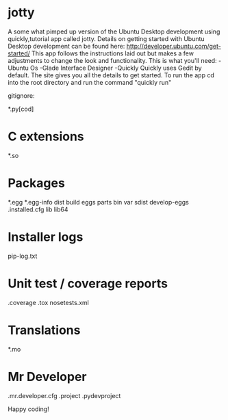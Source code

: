 jotty
=====

A some what pimped up version of the Ubuntu Desktop development using quickly,tutorial app called jotty.
Details on getting started with Ubuntu Desktop development can be found here:
http://developer.ubuntu.com/get-started/
This app follows the instructions laid out but makes a few adjustments to change the look and functionality.
This is what you'll need:
-Ubuntu Os
-Glade Interface Designer
-Quickly
Quickly uses Gedit by default.
The site gives you all the details to get started.
To run the app cd into the root directory and run the command "quickly run"

gitignore:

*.py[cod]

# C extensions
*.so

# Packages
*.egg
*.egg-info
dist
build
eggs
parts
bin
var
sdist
develop-eggs
.installed.cfg
lib
lib64

# Installer logs
pip-log.txt

# Unit test / coverage reports
.coverage
.tox
nosetests.xml

# Translations
*.mo

# Mr Developer
.mr.developer.cfg
.project
.pydevproject


Happy coding! 

